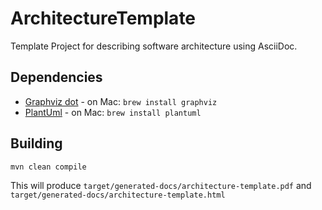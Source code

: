 # ArchitectureTemplate
Template Project for describing software architecture using AsciiDoc.

## Dependencies

- [Graphviz dot](http://www.graphviz.org/) - on Mac: `brew install graphviz`
- [PlantUml](http://plantuml.com/) - on Mac: `brew install plantuml`

## Building

```
mvn clean compile
```

This will produce `target/generated-docs/architecture-template.pdf` and
`target/generated-docs/architecture-template.html`

